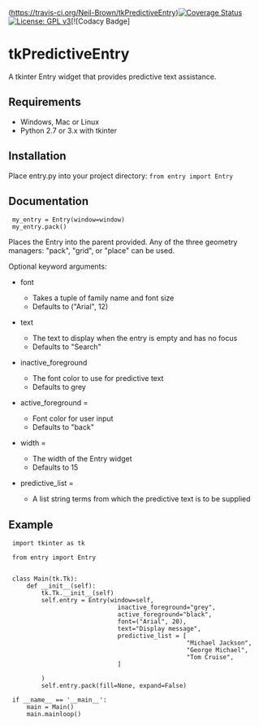 (https://travis-ci.org/Neil-Brown/tkPredictiveEntry)[![Coverage Status](https://coveralls.io/repos/github/Neil-Brown/tkPredictiveEntry/badge.svg?branch=master)](https://coveralls.io/github/Neil-Brown/tkPredictiveEntry?branch=master)[![License: GPL v3](https://img.shields.io/badge/License-GPLv3-blue.svg)](https://www.gnu.org/licenses/gpl-3.0)[![Codacy Badge]
# tkPredictiveEntry
A tkinter Entry widget that provides predictive text assistance.

## Requirements
-   Windows, Mac or Linux
-   Python 2.7 or 3.x with tkinter

## Installation
Place entry.py into your project directory:
`from entry import Entry`

## Documentation
     my_entry = Entry(window=window)
     my_entry.pack()

Places the Entry into the parent provided. 
Any of the three geometry managers: "pack", "grid", or "place" can be used.

Optional keyword arguments:
-   font
    -   Takes a tuple of family name and font size
    -   Defaults to ("Arial", 12)
    
-   text
    -   The text to display when the entry is empty and has no focus
    -   Defaults to "Search"
    
-   inactive_foreground
    -   The font color to use for predictive text
    -   Defaults to grey
    
-   active_foreground = 
    -   Font color for user input
    -   Defaults to "back"
    
-   width = 
    -   The width of the Entry widget
    -   Defaults to 15
    
-   predictive_list = 
    -   A list string terms from which the predictive text is to be supplied
     

## Example
     import tkinter as tk

     from entry import Entry


     class Main(tk.Tk):
         def __init__(self):
             tk.Tk.__init__(self)
             self.entry = Entry(window=self,
                                  inactive_foreground="grey",
                                  active_foreground="black",
                                  font=("Arial", 20),
                                  text="Display message",
                                  predictive_list = [
                                                     "Michael Jackson",
                                                     "George Michael",
                                                     "Tom Cruise",
                                  ]

             )
             self.entry.pack(fill=None, expand=False)

     if __name__ == '__main__':
         main = Main()
         main.mainloop()
